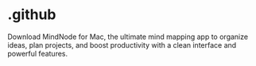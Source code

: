 # .github
Download MindNode for Mac, the ultimate mind mapping app to organize ideas, plan projects, and boost productivity with a clean interface and powerful features.
